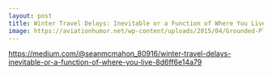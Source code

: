 ```yaml
---
layout: post
title: Winter Travel Delays: Inevitable or a Function of Where You Live?
image: https://aviationhumor.net/wp-content/uploads/2015/04/Grounded-Plane-Makes-Snow-Angel-On-Tarmac.jpg
---
```


https://medium.com/@seanmcmahon_80916/winter-travel-delays-inevitable-or-a-function-of-where-you-live-8d6ff6e14a79
